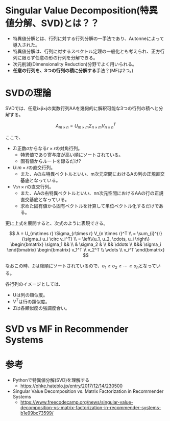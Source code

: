 # Singular Value Decomposition(特異値分解、SVD)とは？？

- 特異値分解とは、行列に対する行列分解の一手法であり、Autonneによって導入された。
- 特異値分解は、行列に対するスペクトル定理の一般化とも考えられ、正方行列に限らず任意の形の行列を分解できる。
- 次元削減(Dimensionality Reduction)分野でよく用いられる。
- **任意の行列を、3つの行列の積に分解する**手法？(MFは2つ。)

# SVDの理論

SVDでは、任意i×ji×jの実数行列AAを幾何的に解釈可能な3つの行列の積へと分解する。

$$
A_{m\times n} = U_{m\times m} \Sigma_{n\times m} V_{n \times n}^T
$$

ここで、

- $\Sigma$:正数$\sigma$からなる$r \times r$の対角行列。
  - 特異値であり寄与度が高い順にソートされている。
  - 固有値からルートを録るだけ?
- $U$:$m\times r$の直交行列。
  - また、$A$の左特異ベクトルといい、m次元空間におけるAの列の正規直交基底となっている。
- $V$:$n \times r$の直交行列。
  - また、AAの右特異ベクトルといい、nn次元空間におけるAAの行の正規直交基底となっている。
  - 求めた固有値から固有ベクトルを計算して単位ベクトル化するだけである。

更に上式を展開すると、次式のように表現できる。

$$
A =  U_{m\times r} \Sigma_{r\times r} V_{n \times r}^T \\
= \sum_{i}^{r}{\sigma_i u_i \circ v_i^T} \\
= \left\{u_1, u_2, \cdots, u_i \right\}
\begin{bmatrix}
\sigma_1 && \\
& \sigma_2 & \\
&& \ddots \\
&&& \sigma_i
\end{bmatrix}
\begin{bmatrix}
v_1^T \\
v_2^T \\
\vdots \\
v_i^T
\end{bmatrix}
$$

なおこの時、$\Sigma$は降順にソートされているので、$\sigma_1 \geq \sigma_2 \geq \cdots \geq \sigma_n$となっている。

各行列のイメージとしては、
- Uは列の類似度。
- $V^T$は行の類似度。
- $\Sigma$は各類似度の強調度合い。

# SVD vs MF in Recommender Systems

# 参考
- Pythonで特異値分解(SVD)を理解する
  - https://ohke.hateblo.jp/entry/2017/12/14/230500
- Singular Value Decomposition vs. Matrix Factorization in Recommender Systems
  - https://www.freecodecamp.org/news/singular-value-decomposition-vs-matrix-factorization-in-recommender-systems-b1e99bc73599/